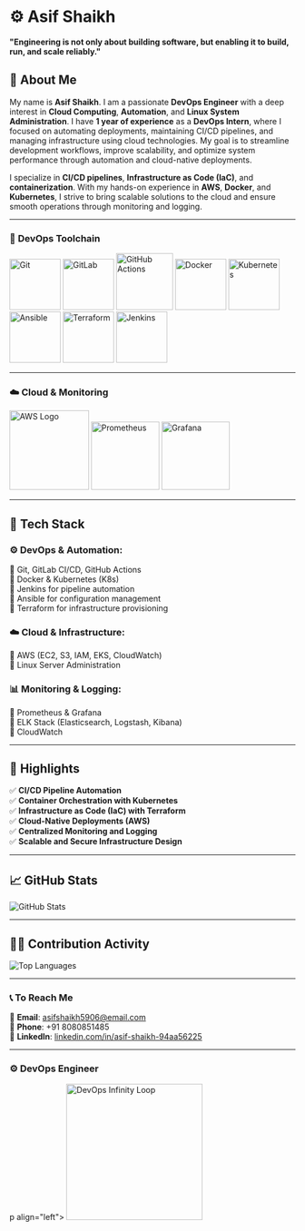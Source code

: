 # ⚙️ Asif Shaikh  

**"Engineering is not only about building software, but enabling it to build, run, and scale reliably."**  

## 👋 About Me

My name is **Asif Shaikh**. I am a passionate **DevOps Engineer** with a deep interest in **Cloud Computing**, **Automation**, and **Linux System Administration**. I have **1 year of experience** as a **DevOps Intern**, where I focused on automating deployments, maintaining CI/CD pipelines, and managing infrastructure using cloud technologies. My goal is to streamline development workflows, improve scalability, and optimize system performance through automation and cloud-native deployments.

I specialize in **CI/CD pipelines**, **Infrastructure as Code (IaC)**, and **containerization**. With my hands-on experience in **AWS**, **Docker**, and **Kubernetes**, I strive to bring scalable solutions to the cloud and ensure smooth operations through monitoring and logging.

---

### 🧰 **DevOps Toolchain**

<p align="left">
  <img src="https://git-scm.com/images/logos/downloads/Git-Icon-1788C.png" alt="Git" width="90" />
  <img src="https://about.gitlab.com/images/press/logo/png/gitlab-icon-rgb.png" alt="GitLab" width="90" />
  <img src="https://github.githubassets.com/images/modules/logos_page/GitHub-Mark.png" alt="GitHub Actions" width="100" />
  <img src="https://www.docker.com/wp-content/uploads/2022/03/Moby-logo.png" alt="Docker" width="90" />
  <img src="https://upload.wikimedia.org/wikipedia/commons/3/39/Kubernetes_logo_without_workmark.svg" alt="Kubernetes" width="90" />
  <img src="https://upload.wikimedia.org/wikipedia/commons/2/24/Ansible_logo.svg" alt="Ansible" width="90" />
  <img src="https://cdn.worldvectorlogo.com/logos/terraform-enterprise.svg" alt="Terraform" width="90" />
  <img src="https://www.jenkins.io/images/logos/jenkins/jenkins.png" alt="Jenkins" width="90" />
</p>

---

### ☁️ **Cloud & Monitoring**

<p align="left">
  <img src="https://a0.awsstatic.com/libra-css/images/logos/aws_logo_smile_1200x630.png" alt="AWS Logo" width="140" />
  <img src="https://upload.wikimedia.org/wikipedia/commons/3/38/Prometheus_software_logo.svg" alt="Prometheus" width="120" />
  <img src="https://upload.wikimedia.org/wikipedia/commons/3/3b/Grafana_icon.svg" alt="Grafana" width="120" />
  
</p>

---

## 📌 Tech Stack  

### ⚙️ **DevOps & Automation:**  
🔹 Git, GitLab CI/CD, GitHub Actions  
🔹 Docker & Kubernetes (K8s)  
🔹 Jenkins for pipeline automation  
🔹 Ansible for configuration management  
🔹 Terraform for infrastructure provisioning  

### ☁️ **Cloud & Infrastructure:**  
🔹 AWS (EC2, S3, IAM, EKS, CloudWatch)  
🔹 Linux Server Administration  

### 📊 **Monitoring & Logging:**  
🔹 Prometheus & Grafana  
🔹 ELK Stack (Elasticsearch, Logstash, Kibana)  
🔹 CloudWatch  

---

## 🚀 Highlights  

✅ **CI/CD Pipeline Automation**  
✅ **Container Orchestration with Kubernetes**  
✅ **Infrastructure as Code (IaC) with Terraform**  
✅ **Cloud-Native Deployments (AWS)**  
✅ **Centralized Monitoring and Logging**  
✅ **Scalable and Secure Infrastructure Design**  

---

## 📈 GitHub Stats

![GitHub Stats](https://github-readme-stats.vercel.app/api?username=asifshaikh49&show_icons=true&theme=tokyonight)

---

## 🧑‍💻 Contribution Activity

![Top Languages](https://github-readme-stats.vercel.app/api/top-langs/?username=asifshaikh49&layout=compact&theme=tokyonight)

---

### 📞 To Reach Me

📧 **Email**: asifshaikh5906@email.com  
📱 **Phone**: +91 8080851485  
🔗 **LinkedIn**: [linkedin.com/in/asif-shaikh-94aa56225](https://linkedin.com/in/asif-shaikh-94aa56225)  

---

### ⚙️ **DevOps Engineer**

p align="left">
  <img src="https://raw.githubusercontent.com/asifshaikh49/devops-assets/main/images/devops-infinity-loop.png" alt="DevOps Infinity Loop" width="240" />
</p>
